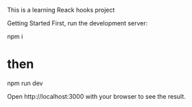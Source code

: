This is a learning Reack hooks project

Getting Started
First, run the development server:

npm i
# then
npm run dev

Open http://localhost:3000 with your browser to see the result.

